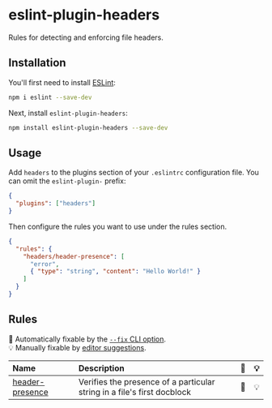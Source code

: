 # eslint-plugin-headers

Rules for detecting and enforcing file headers.

## Installation

You'll first need to install [ESLint](https://eslint.org/):

```sh
npm i eslint --save-dev
```

Next, install `eslint-plugin-headers`:

```sh
npm install eslint-plugin-headers --save-dev
```

## Usage

Add `headers` to the plugins section of your `.eslintrc` configuration file. You can omit the `eslint-plugin-` prefix:

```json
{
  "plugins": ["headers"]
}
```

Then configure the rules you want to use under the rules section.

```json
{
  "rules": {
    "headers/header-presence": [
      "error",
      { "type": "string", "content": "Hello World!" }
    ]
  }
}
```

## Rules

<!-- begin auto-generated rules list -->

🔧 Automatically fixable by the [`--fix` CLI option](https://eslint.org/docs/user-guide/command-line-interface#--fix).\
💡 Manually fixable by [editor suggestions](https://eslint.org/docs/developer-guide/working-with-rules#providing-suggestions).

| Name                                             | Description                                                             | 🔧  | 💡  |
| :----------------------------------------------- | :---------------------------------------------------------------------- | :-- | :-- |
| [header-presence](docs/rules/header-presence.md) | Verifies the presence of a particular string in a file's first docblock | 🔧  | 💡  |

<!-- end auto-generated rules list -->
